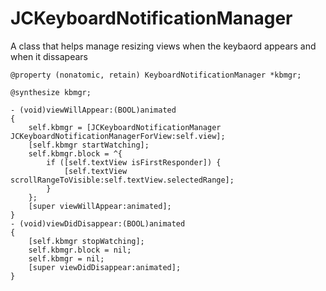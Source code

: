 JCKeyboardNotificationManager
=============================

A class that helps manage resizing views when the keybaord appears and when it dissapears

```
@property (nonatomic, retain) KeyboardNotificationManager *kbmgr;
```

```
@synthesize kbmgr;

- (void)viewWillAppear:(BOOL)animated
{
    self.kbmgr = [JCKeyboardNotificationManager JCKeyboardNotificationManagerForView:self.view];
    [self.kbmgr startWatching];
    self.kbmgr.block = ^{
        if ([self.textView isFirstResponder]) {
            [self.textView scrollRangeToVisible:self.textView.selectedRange];
        }
    };
    [super viewWillAppear:animated];
}
- (void)viewDidDisappear:(BOOL)animated
{
    [self.kbmgr stopWatching];
    self.kbmgr.block = nil;
    self.kbmgr = nil;
    [super viewDidDisappear:animated];
}
```

